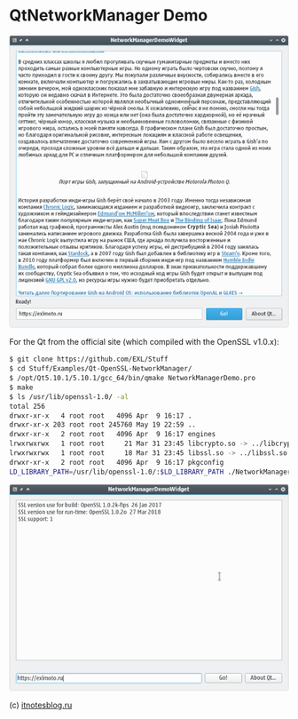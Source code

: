 QtNetworkManager Demo
=====================

![NetworkManagerDemo, KDE Plasma 5](screenshot.png)

For the Qt from the official site (which compiled with the OpenSSL v1.0.x):

```bash
$ git clone https://github.com/EXL/Stuff
$ cd Stuff/Examples/Qt-OpenSSL-NetworkManager/
$ /opt/Qt5.10.1/5.10.1/gcc_64/bin/qmake NetworkManagerDemo.pro
$ make
$ ls /usr/lib/openssl-1.0/ -al
total 256
drwxr-xr-x   4 root root   4096 Apr  9 16:17 .
drwxr-xr-x 203 root root 245760 May 19 22:59 ..
drwxr-xr-x   2 root root   4096 Apr  9 16:17 engines
lrwxrwxrwx   1 root root     21 Mar 31 23:45 libcrypto.so -> ../libcrypto.so.1.0.0
lrwxrwxrwx   1 root root     18 Mar 31 23:45 libssl.so -> ../libssl.so.1.0.0
drwxr-xr-x   2 root root   4096 Apr  9 16:17 pkgconfig
LD_LIBRARY_PATH=/usr/lib/openssl-1.0/:$LD_LIBRARY_PATH ./NetworkManagerDemo
```
![NetworkManagerDemo, KDE Plasma 5](screenshot_official.png)

(c) [itnotesblog.ru](http://itnotesblog.ru/note.php?id=250)

